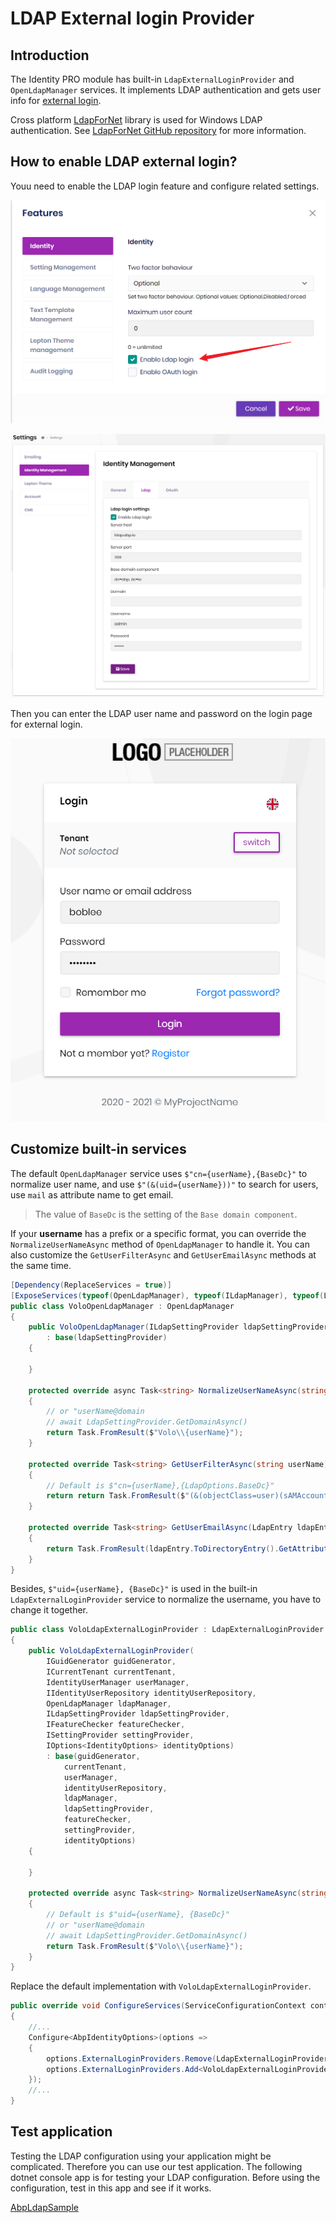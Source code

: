 # LDAP External login Provider

## Introduction

The Identity PRO module has built-in `LdapExternalLoginProvider` and `OpenLdapManager` services. It implements LDAP authentication and gets user info for [external login](https://github.com/abpframework/abp/issues/4977).

Cross platform [LdapForNet](https://www.nuget.org/packages/LdapForNet/) library is used for Windows LDAP authentication. See [LdapForNet GitHub repository](https://github.com/flamencist/ldap4net) for more information.

## How to enable LDAP external login?

Youu need to enable the LDAP login feature and configure related settings.

![enable-ldap-feature](../../images/enable-ldap-feature.png)

![configure-ldap-setting](../../images/configure-ldap-setting.png)

Then you can enter the LDAP user name and password on the login page for external login.

![ldap-login](../../images/ldap-login.png)

## Customize built-in services

The default `OpenLdapManager` service uses `$"cn={userName},{BaseDc}"` to normalize user name, and use `$"(&(uid={userName}))"` to search for users, use `mail` as attribute name to get email.

> The value of `BaseDc` is the setting of the `Base domain component`.

If your **username** has a prefix or a specific format, you can override the `NormalizeUserNameAsync` method of `OpenLdapManager` to handle it. You can also customize the `GetUserFilterAsync` and `GetUserEmailAsync` methods at the same time.

```cs
[Dependency(ReplaceServices = true)]
[ExposeServices(typeof(OpenLdapManager), typeof(ILdapManager), typeof(LdapManager))]
public class VoloOpenLdapManager : OpenLdapManager
{
    public VoloOpenLdapManager(ILdapSettingProvider ldapSettingProvider)
        : base(ldapSettingProvider)
    {

    }

    protected override async Task<string> NormalizeUserNameAsync(string userName)
    {
        // or "userName@domain 
        // await LdapSettingProvider.GetDomainAsync()
        return Task.FromResult($"Volo\\{userName}");
    }

    protected override Task<string> GetUserFilterAsync(string userName)
    {
        // Default is $"cn={userName},{LdapOptions.BaseDc}"
        return return Task.FromResult($"(&(objectClass=user)(sAMAccountName={userName}))");
    }

    protected override Task<string> GetUserEmailAsync(LdapEntry ldapEntry)
    {
        return Task.FromResult(ldapEntry.ToDirectoryEntry().GetAttribute("mail")?.GetValue<string>());
    }
}
```

Besides, `$"uid={userName}, {BaseDc}"` is used in the built-in `LdapExternalLoginProvider` service to normalize the username, you have to change it together.

```cs
public class VoloLdapExternalLoginProvider : LdapExternalLoginProvider
{
    public VoloLdapExternalLoginProvider(
        IGuidGenerator guidGenerator,
        ICurrentTenant currentTenant,
        IdentityUserManager userManager,
        IIdentityUserRepository identityUserRepository,
        OpenLdapManager ldapManager,
        ILdapSettingProvider ldapSettingProvider,
        IFeatureChecker featureChecker,
        ISettingProvider settingProvider,
        IOptions<IdentityOptions> identityOptions)
        : base(guidGenerator,
            currentTenant,
            userManager,
            identityUserRepository,
            ldapManager,
            ldapSettingProvider,
            featureChecker,
            settingProvider,
            identityOptions)
    {

    }

    protected override async Task<string> NormalizeUserNameAsync(string userName)
    {
        // Default is $"uid={userName}, {BaseDc}"
        // or "userName@domain 
        // await LdapSettingProvider.GetDomainAsync()
        return Task.FromResult($"Volo\\{userName}");
    }
}
```

Replace the default implementation with `VoloLdapExternalLoginProvider`.

```cs
public override void ConfigureServices(ServiceConfigurationContext context)
{
    //...
    Configure<AbpIdentityOptions>(options =>
    {
        options.ExternalLoginProviders.Remove(LdapExternalLoginProvider.Name);
        options.ExternalLoginProviders.Add<VoloLdapExternalLoginProvider>(LdapExternalLoginProvider.Name);
    });
    //...
}
```

## Test application

Testing the LDAP configuration using your application might be complicated. Therefore you can use our test application. The following dotnet console app is for testing your LDAP configuration. Before using the configuration, test in this app and see if it works.

[AbpLdapSample](https://github.com/abpframework/abp-samples/tree/master/AbpLdapSample)

